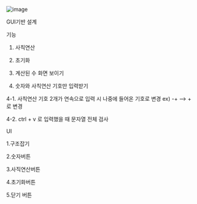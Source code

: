 ![image](https://github.com/user-attachments/assets/def131d8-644f-4511-8866-14281eb2b099)


GUI기반 설계 

기능

1. 사칙연산

2. 초기화

3. 계산된 수 화면 보이기

4. 숫자와 사칙연산 기호만 입력받기

  4-1. 사칙연산 기호 2개가 연속으로 입력 시 나중에 들어온 기호로 변경 ex) -+ --> + 로 변경 

  4-2. ctrl + v 로 입력했을 때 문자열 전체 검사

UI

1.구조잡기

2.숫자버튼

3.사직연산버튼

4.초기화버튼

5.닫기 버튼

